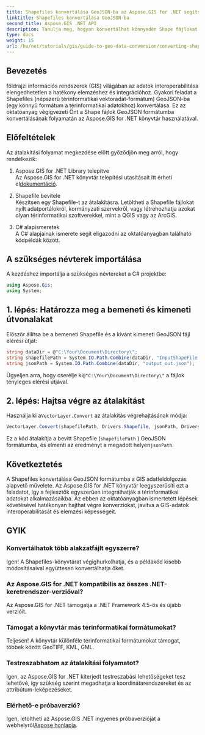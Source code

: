 ```yaml
---
title: Shapefiles konvertálása GeoJSON-ba az Aspose.GIS for .NET segítségével
linktitle: Shapefiles konvertálása GeoJSON-ba
second_title: Aspose.GIS .NET API
description: Tanulja meg, hogyan konvertálhat könnyedén Shape fájlokat GeoJSON formátumba a hatékony Aspose.GIS for .NET könyvtár segítségével. Ez az átfogó oktatóanyag az alapvető előfeltételeket, lépésenkénti kódpéldákat tartalmazza.
type: docs
weight: 15
url: /hu/net/tutorials/gis/guide-to-geo-data-conversion/converting-shapefile-to-geojson/
---
```

## Bevezetés

földrajzi információs rendszerek (GIS) világában az adatok interoperabilitása elengedhetetlen a hatékony elemzéshez és integrációhoz. Gyakori feladat a Shapefiles (népszerű térinformatikai vektoradat-formátum) GeoJSON-ba (egy könnyű formátum a térinformatikai adatokhoz) konvertálása. Ez az oktatóanyag végigvezeti Önt a Shape fájlok GeoJSON formátumba konvertálásának folyamatán az Aspose.GIS for .NET könyvtár használatával.

## Előfeltételek
Az átalakítási folyamat megkezdése előtt győződjön meg arról, hogy rendelkezik:

1. Aspose.GIS for .NET Library telepítve  
    Az Aspose.GIS for .NET könyvtár telepítési utasításait itt érheti el[dokumentáció](https://reference.aspose.com/gis/net/).

2. Shapefile bevitele  
   Készítsen egy Shapefile-t az átalakításra. Letöltheti a Shapefile fájlokat nyílt adatportálokról, kormányzati szervekről, vagy létrehozhatja azokat olyan térinformatikai szoftverekkel, mint a QGIS vagy az ArcGIS.

3. C# alapismeretek  
   A C# alapjainak ismerete segít eligazodni az oktatóanyagban található kódpéldák között.

## A szükséges névterek importálása
A kezdéshez importálja a szükséges névtereket a C# projektbe:
```csharp
using Aspose.Gis;
using System;
```

## 1. lépés: Határozza meg a bemeneti és kimeneti útvonalakat
Először állítsa be a bemeneti Shapefile és a kívánt kimeneti GeoJSON fájl elérési útját:
```csharp
string dataDir = @"C:\Your\Document\Directory\";
string shapefilePath = System.IO.Path.Combine(dataDir, "InputShapeFile.shp");
string jsonPath = System.IO.Path.Combine(dataDir, "output_out.json");
```
 Ügyeljen arra, hogy cserélje ki`@"C:\Your\Document\Directory\"` a fájlok tényleges elérési útjával.

## 2. lépés: Hajtsa végre az átalakítást
 Használja ki a`VectorLayer.Convert` az átalakítás végrehajtásának módja:
```csharp
VectorLayer.Convert(shapefilePath, Drivers.Shapefile, jsonPath, Drivers.GeoJson);
```
Ez a kód átalakítja a bevitt Shapefile (`shapefilePath` ) GeoJSON formátumba, és elmenti az eredményt a megadott helyen`jsonPath`.

## Következtetés
A Shapefiles konvertálása GeoJSON formátumba a GIS adatfeldolgozás alapvető művelete. Az Aspose.GIS for .NET könyvtár leegyszerűsíti ezt a feladatot, így a fejlesztők egyszerűen integrálhatják a térinformatikai adatokat alkalmazásaikba. Az ebben az oktatóanyagban ismertetett lépések követésével hatékonyan hajthat végre konverziókat, javítva a GIS-adatok interoperabilitását és elemzési képességeit.

## GYIK

### Konvertálhatok több alakzatfájlt egyszerre?
Igen! A Shapefiles-könyvtárat végighurkolhatja, és a példakód kisebb módosításaival együttesen konvertálhatja őket.

### Az Aspose.GIS for .NET kompatibilis az összes .NET-keretrendszer-verzióval?
Az Aspose.GIS for .NET támogatja a .NET Framework 4.5-ös és újabb verzióit.

### Támogat a könyvtár más térinformatikai formátumokat?
Teljesen! A könyvtár különféle térinformatikai formátumokat támogat, többek között GeoTIFF, KML, GML.

### Testreszabhatom az átalakítási folyamatot?
Igen, az Aspose.GIS for .NET kiterjedt testreszabási lehetőségeket tesz lehetővé, így szükség szerint megadhatja a koordinátarendszereket és az attribútum-leképezéseket.

### Elérhető-e próbaverzió?
 Igen, letöltheti az Aspose.GIS .NET ingyenes próbaverzióját a webhelyről[Aspose honlapja](https://releases.aspose.com/).